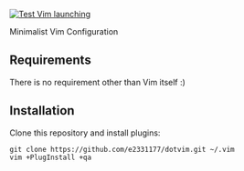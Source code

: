 [![Test Vim launching](https://github.com/e2331177/dotvim/actions/workflows/ci.yml/badge.svg)](https://github.com/e2331177/dotvim/actions/workflows/ci.yml)

Minimalist Vim Configuration

## Requirements

There is no requirement other than Vim itself :)

## Installation

Clone this repository and install plugins:

    git clone https://github.com/e2331177/dotvim.git ~/.vim
    vim +PlugInstall +qa
